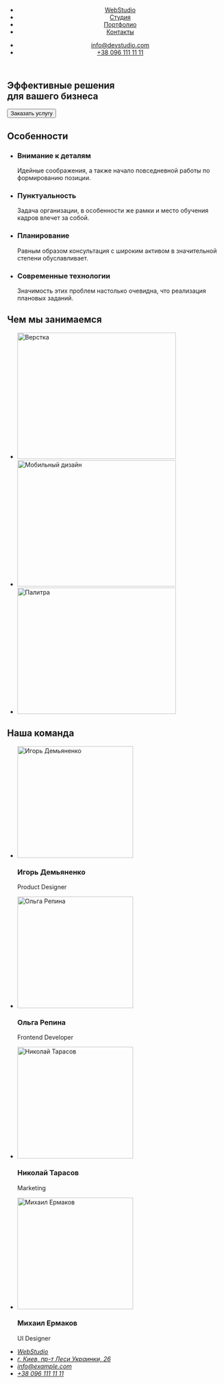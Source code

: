 <!DOCTYPE html>
<html lang="ru">
<head>
    <meta charset="UTF-8">
    <meta http-equiv="X-UA-Compatible" content="IE=edge">
    <meta name="viewport" content="width=device-width, initial-scale=1.0">
    <title>Document</title>
</head>
<body>
    <header>
        <nav>
<ul>
       <li>
    <a href="Logo">WebStudio</a>
    </li>
    <li>
        <a href="#">Студия</a>
    </li>
    <li>
        <a href="#">Портфолио</a>
    </li>
    <li>
        <a href="#">Контакты</a>
    </li>
    </ul>
    </nav>
    <ul>
    <li>
        <a href="mailto:info@devstudio.com">info@devstudio.com</a>
    </li>
    <li>
        <a href="tel:+380961111111">+38 096 111 11 11</a>
    </li>
</ul>
    </header>
    <main>
            <section>
    <h1>Эффективные решения <br> для вашего бизнеса</h1>
    <button>Заказать услугу</button>
</section>
    <section>
<h2>Особенности</h2>
<ul>
<li><h3>Внимание к деталям</h3>
<p>Идейные соображения, а также начало повседневной работы по формированию позиции.</p></li>
<li><h3>Пунктуальность</h3>
<p>Задача организации, в особенности же рамки и место обучения кадров влечет за собой.<p></li>
<li><h3>Планирование</h3>
<p>Равным образом консультация с широким активом в значительной степени обуславливает.</p></li>
<li><h3>Современные технологии</h3>
<p>Значимость этих проблем настолько очевидна, что реализация плановых заданий.</p></li>
</ul>
</section>
<section>
<h2>Чем мы занимаемся</h2>
<ul>
    <li><img src="./images/img(1).jpg"  alt="Верстка" width="370" height="294"></li>
    <li><img src="./images/img(2).jpg" alt="Мобильный дизайн" width="370" height="294"></li>
    <li><img src="./images/img(3).jpg" alt="Палитра" width="370" height="294"></li>
</ul>
</section>
    <section>
<h2>Наша команда</h2>
<ul>
    <li><img src="./images/img(4).jpg" alt="Игорь Демьяненко" width="270" height="260">
    <h3>Игорь Демьяненко</h3>
    <p>Product Designer</p></li>
    <li><img src="./images/img(5).jpg" alt="Ольга Репина" width="270" height="260">
    <h3>Ольга Репина</h3>
    <p>Frontend Developer</p></li>
    <li><img src="./images/img(6).jpg" alt="Николай Тарасов" width="270" height="260">
    <h3>Николай Тарасов</h3>
    <p>Marketing</p></li>
    <li><img src="./images/img(7).jpg" alt="Михаил Ермаков" width="270" height="260">
    <h3>Михаил Ермаков</h3>
    <p>UI Designer</p></li>
</ul>
</section>
    </main>
    <footer>
        <address>
            <ul>
                <li><a href="#">WebStudio</a></li>
                <li><a href="https://bit.ly/3pXMvUd" target="_blank" rel="noopener noreferrer">г. Киев, пр-т
                  Леси Украинки, 26</a> </li>
              <li><a class="link" href="mailto:info@devstudio.com">info@example.com</a> </li>
              <li><a href="tel:+380961111111">+38 096 111 11 11</a> </li>
            </ul>
          </address>
    </footer>
</body>
</html>

